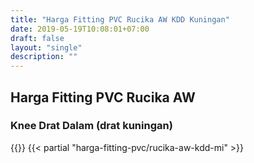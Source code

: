```yaml
---
title: "Harga Fitting PVC Rucika AW KDD Kuningan"
date: 2019-05-19T10:08:01+07:00
draft: false
layout: "single"
description: ""
---
```


## Harga Fitting PVC Rucika AW 
### Knee Drat Dalam (drat kuningan)
{{<kontak-button>}}
{{< partial "harga-fitting-pvc/rucika-aw-kdd-mi" >}}